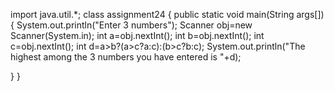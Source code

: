 import java.util.*;
class assignment24
{
public static void main(String args[])
{
System.out.println("Enter 3 numbers");
Scanner obj=new Scanner(System.in);
int a=obj.nextInt();
int b=obj.nextInt();
int c=obj.nextInt();
int d=a>b?(a>c?a:c):(b>c?b:c);
System.out.println("The highest among the 3 numbers you have entered is "+d);

}
}
